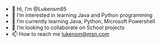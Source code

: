 - 👋 Hi, I’m @Lukensm85
- 👀 I’m interested in learning Java and Python programming
- 🌱 I’m currently learning Java, Python, Microsoft Powershell
- 💞️ I’m looking to collaborate on School projects
- 📫 How to reach me lukensm@msn.com

<!---
Lukensm85/Lukensm85 is a ✨ special ✨ repository because its `README.md` (this file) appears on your GitHub profile.
You can click the Preview link to take a look at your changes.
--->
